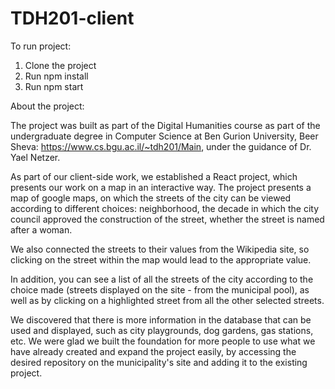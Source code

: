 # TDH201-client
To run project:

1. Clone the project
2. Run npm install
3. Run npm start


About the project:

The project was built as part of the Digital Humanities course as part of the undergraduate degree in Computer Science at Ben Gurion University, Beer Sheva: https://www.cs.bgu.ac.il/~tdh201/Main, under the guidance of Dr. Yael Netzer.

As part of our client-side work, we established a React project, which presents our work on a map in an interactive way. The project presents a map of google maps, on which the streets of the city can be viewed according to different choices: neighborhood, the decade in which the city council approved the construction of the street, whether the street is named after a woman.

We also connected the streets to their values ​​from the Wikipedia site, so clicking on the street within the map would lead to the appropriate value.

In addition, you can see a list of all the streets of the city according to the choice made (streets displayed on the site - from the municipal pool), as well as by clicking on a highlighted street from all the other selected streets.

We discovered that there is more information in the database that can be used and displayed, such as city playgrounds, dog gardens, gas stations, etc. We were glad we built the foundation for more people to use what we have already created and expand the project easily, by accessing the desired repository on the municipality's site and adding it to the existing project.
